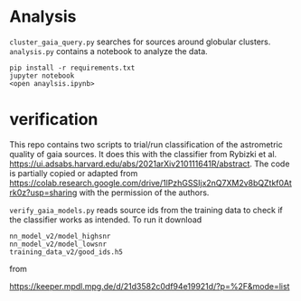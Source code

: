 # Analysis

`cluster_gaia_query.py` searches for sources around globular clusters. `analysis.py` contains a notebook to analyze the data.

```
pip install -r requirements.txt
jupyter notebook
<open anaylsis.ipynb>
```

# verification
This repo contains two scripts to trial/run classification of the astrometric
quality of gaia sources. It does this with the classifier from Rybizki et al.
https://ui.adsabs.harvard.edu/abs/2021arXiv210111641R/abstract.
The code is partially copied or adapted from https://colab.research.google.com/drive/1lPzhGSSIjx2nQ7XM2v8bQZtkf0Atrk0z?usp=sharing
with the permission of the authors.


`verify_gaia_models.py` reads source ids from the training data to check if 
the classifier works as intended. To run it  download 
```
nn_model_v2/model_highsnr
nn_model_v2/model_lowsnr
training_data_v2/good_ids.h5
```
from 

https://keeper.mpdl.mpg.de/d/21d3582c0df94e19921d/?p=%2F&mode=list
